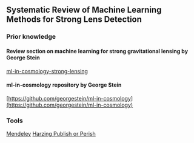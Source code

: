 ## Systematic Review of Machine Learning Methods for Strong Lens Detection

### Prior knowledge

#### Review section on machine learning for strong gravitational lensing by George Stein
[ml-in-cosmology-strong-lensing](https://github.com/parlange/systematic-review/tree/main/ml-in-cosmology)

#### ml-in-cosmology repository by George Stein
[https://github.com/georgestein/ml-in-cosmology](https://github.com/georgestein/ml-in-cosmology)


### Tools
[Mendeley](https://www.mendeley.com/)
[Harzing Publish or Perish](https://harzing.com/resources/publish-or-perish)

